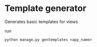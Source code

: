 # Template generator

Generates basic templates for views

run
``` 
python manage.py gentemplates <app_name>
```
